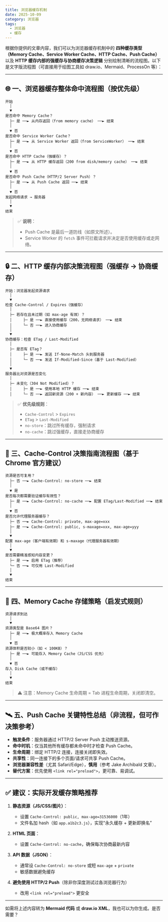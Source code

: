 ```yaml
---
title: 浏览器缓存机制
date: 2025-10-09
category: 浏览器
tags:
  - 浏览器
  - 缓存
---
```


根据你提供的文章内容，我们可以为浏览器缓存机制中的 **四种缓存类型（Memory Cache、Service Worker Cache、HTTP Cache、Push Cache）** 以及 **HTTP 缓存内部的强缓存与协商缓存决策逻辑** 分别绘制清晰的流程图。以下是文字版流程图（可直接用于绘图工具如 draw.io、Mermaid、ProcessOn 等）：

---

## 🌐 一、浏览器缓存整体命中流程图（按优先级）

```
开始
  │
  ▼
是否命中 Memory Cache？
  ├─ 是 ──► 从内存返回（from memory cache） ──► 结束
  │
  ▼ 否
是否命中 Service Worker Cache？
  ├─ 是 ──► 从 Service Worker 返回（from ServiceWorker） ──► 结束
  │
  ▼ 否
是否命中 HTTP Cache（强缓存）？
  ├─ 是 ──► 从 HTTP 缓存返回（200 from disk/memory cache） ──► 结束
  │
  ▼ 否
是否命中 Push Cache（HTTP/2 Server Push）？
  ├─ 是 ──► 从 Push Cache 返回 ──► 结束
  │
  ▼ 否
发起网络请求 → 服务器
  │
  ▼
结束
```

> ✅ **说明**：
> - Push Cache 是最后一道防线（如原文所述）。
> - Service Worker 的 `fetch` 事件可拦截请求并决定是否使用缓存或走网络。

---

## 🔒 二、HTTP 缓存内部决策流程图（强缓存 → 协商缓存）

```
开始：浏览器发起资源请求
  │
  ▼
检查 Cache-Control / Expires（强缓存）
  │
  ├─ 若存在且未过期（如 max-age 有效）？
  │     ├─ 是 ──► 直接使用缓存（200，无网络请求） ──► 结束
  │     └─ 否 ──► 进入协商缓存
  │
  ▼
协商缓存：检查 ETag / Last-Modified
  │
  ├─ 是否有 ETag？
  │     ├─ 是 ──► 发送 If-None-Match 头到服务器
  │     └─ 否 ──► 发送 If-Modified-Since（基于 Last-Modified）
  │
  ▼
服务器比对资源是否变化
  │
  ├─ 未变化（304 Not Modified）？
  │     ├─ 是 ──► 使用本地 HTTP 缓存 ──► 结束
  │     └─ 否 ──► 返回新资源（200 + 新内容） ──► 更新缓存 ──► 结束
```

> ✅ **优先级规则**：
> - `Cache-Control` > `Expires`
> - `ETag` > `Last-Modified`
> - `no-store`：跳过所有缓存，强制请求
> - `no-cache`：跳过强缓存，直接走协商缓存

---

## 🧠 三、Cache-Control 决策指南流程图（基于 Chrome 官方建议）

```
资源是否可复用？
  ├─ 否 ──► Cache-Control: no-store ──► 结束
  │
  ▼ 是
是否每次都需要验证缓存有效性？
  ├─ 是 ──► Cache-Control: no-cache ──► 配置 ETag/Last-Modified ──► 结束
  │
  ▼ 否
是否允许代理服务器缓存？
  ├─ 否 ──► Cache-Control: private, max-age=xxx
  ├─ 是 ──► Cache-Control: public, s-maxage=xxx, max-age=yyy
  │
  ▼
配置 max-age（客户端有效期）和 s-maxage（代理服务器有效期）
  │
  ▼
是否需要精准感知内容变更？
  ├─ 是 ──► 启用 ETag（推荐）
  └─ 否 ──► 可仅用 Last-Modified
  │
  ▼
结束
```

---

## 💾 四、Memory Cache 存储策略（启发式规则）

```
资源请求到达
  │
  ▼
资源类型是 Base64 图片？
  ├─ 是 ──► 极大概率存入 Memory Cache
  │
  ▼ 否
资源体积是否较小（如 < 100KB）？
  ├─ 是 ──► 可能存入 Memory Cache（JS/CSS 优先）
  │
  ▼ 否
存入 Disk Cache（或不缓存）
  │
  ▼
结束
```

> ⚠️ 注意：Memory Cache 生命周期 = Tab 进程生命周期，关闭即清空。

---

## 🛰️ 五、Push Cache 关键特性总结（非流程，但可作决策参考）

- **触发条件**：服务器通过 HTTP/2 Server Push 主动推送资源。
- **命中时机**：仅当其他所有缓存都未命中时才检查 Push Cache。
- **生命周期**：绑定 HTTP/2 连接，连接关闭即失效。
- **共享性**：同一连接下的多个页面/请求可共享 Push Cache。
- **浏览器兼容性差**（尤其 Safari/Edge），**慎用**（参考 Jake Archibald 文章）。
- **替代方案**：优先使用 `<link rel="preload">`，更可靠、易调试。

---

## ✅ 建议：实际开发缓存策略推荐

1. **静态资源（JS/CSS/图片）**：
   - 设置 `Cache-Control: public, max-age=31536000`（1年）
   - 文件名加 hash（如 `app.a1b2c3.js`），实现“永久缓存 + 更新即换名”

2. **HTML 页面**：
   - 设置 `Cache-Control: no-cache`，确保每次协商最新内容

3. **API 数据（JSON）**：
   - 通常设 `Cache-Control: no-store` 或短 `max-age` + `private`
   - 敏感数据避免缓存

4. **避免使用 HTTP/2 Push**（除非你深度测试过各浏览器行为）
   - 改用 `<link rel="preload">` 更安全

---

如需将上述内容转为 **Mermaid 代码** 或 **draw.io XML**，我也可以为你生成。是否需要？
